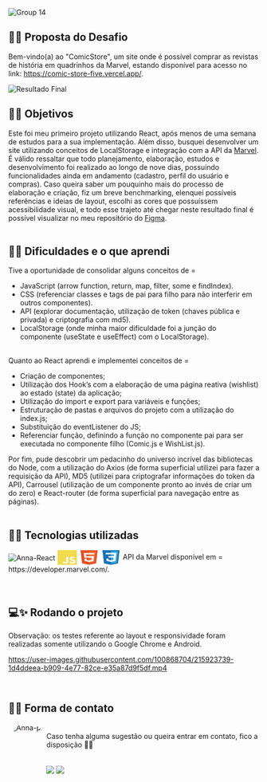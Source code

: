 ![Group 14](https://user-images.githubusercontent.com/100868704/215923042-a132d444-8a6a-4c88-af72-b7977765a747.png)

## 🚀✨ Proposta do Desafio
Bem-vindo(a) ao "ComicStore", um site onde é possível comprar as revistas de história em quadrinhos da Marvel, estando disponível para acesso no link: <https://comic-store-five.vercel.app/>.

![Resultado Final](https://user-images.githubusercontent.com/100868704/215923051-effc0991-a0ad-4570-91a6-dce40028586c.png)

## 🎯✨ Objetivos
Este foi meu primeiro projeto utilizando React, após menos de uma semana de estudos para a sua implementação. Além disso, busquei desenvolver um site utilizando conceitos de LocalStorage e integração com a API da [Marvel](https://developer.marvel.com/).
É válido ressaltar que todo planejamento, elaboração, estudos e desenvolvimento foi realizado ao longo de nove dias, possuindo funcionalidades ainda em andamento (cadastro, perfil do usuário e compras).
Caso queira saber um pouquinho mais do processo de elaboração e criação, fiz um breve benchmarking, elenquei possíveis referências e ideias de layout, escolhi as cores que possuíssem acessibilidade visual, e todo esse trajeto até chegar neste resultado final é possível visualizar no meu repositório do [Figma](https://www.figma.com/file/qXdCWxg4vvZbXeTDEwGgNh/ComicStore?node-id=1%3A165&t=ByoANFmSj3zZQM6G-1).<br><br>

## 🧠✨ Dificuldades e o que aprendi
Tive a oportunidade de consolidar alguns conceitos de =
- JavaScript (arrow function, return, map, filter, some e findIndex).
- CSS (referenciar classes e tags de pai para filho para não interferir em outros componentes).
- API (explorar documentação, utilização de token (chaves pública e privada) e criptografia com md5).
- LocalStorage (onde minha maior dificuldade foi a junção do componente (useState e useEffect) com o LocalStorage). <br><br>

Quanto ao React aprendi e implementei conceitos de =
- Criação de componentes;
- Utilização dos Hook’s com a elaboração de uma página reativa (wishlist) ao estado (state) da aplicação;
- Utilização do import e export para variáveis e funções;
- Estruturação de pastas e arquivos do projeto com a utilização do index.js;
- Substituição do eventListener do JS;
- Referenciar função, definindo a função no componente pai para ser executada no componente filho (Comic.js e WishList.js).

Por fim, pude descobrir um pedacinho do universo incrível das bibliotecas do Node, com a utilização do Axios (de forma superficial utilizei para fazer a requisição da API), MD5 (utilizei para criptografar informações do token da API), Carrousel (utilização de um componente pronto ao invés de criar um do zero) e React-router (de forma superficial para navegação entre as páginas).<br><br>


## 🔧✨ Tecnologias utilizadas
<div style="display: inline_block">
  <img align="center" alt="Anna-React" height="30" width="40" src="https://camo.githubusercontent.com/48d099290b4cb2d7937bcd96e8497cf1845b54a810a6432c70cf944b60b40c77/68747470733a2f2f7261776769742e636f6d2f676f72616e67616a69632f72656163742d69636f6e732f6d61737465722f72656163742d69636f6e732e737667"> 
  <img align="center" alt="Anna-Js" height="30" width="40" src="https://raw.githubusercontent.com/devicons/devicon/master/icons/javascript/javascript-plain.svg">
  <img align="center" alt="Anna-HTML" height="30" width="40" src="https://raw.githubusercontent.com/devicons/devicon/master/icons/html5/html5-original.svg">
  <img align="center" alt="Anna-CSS" height="30" width="40" src="https://raw.githubusercontent.com/devicons/devicon/master/icons/css3/css3-original.svg">
  API da Marvel disponível em = https://developer.marvel.com/.
</div><br><br>

## 💻✨ Rodando o projeto
Observação: os testes referente ao layout e responsividade foram realizadas somente utilizando o Google Chrome e Android.<br>

https://user-images.githubusercontent.com/100868704/215923739-1d4ddeea-b909-4e77-82ce-e35a87d9f5df.mp4

<br>

## 🌺✨ Forma de contato
<div style="display: inline_block">
  <img align="left" alt="Anna-pic" height="150" style="border-radius:50px;" src="https://cdn.picrew.me/shareImg/org/202301/707090_N2E3YlxN.png"><br>
  Caso tenha alguma sugestão ou queira entrar em contato, fico a disposição 🥰💖
</div><br><br>
<div>
  <a href = "mailto:luizafistarol@gmail.com"><img src="https://img.shields.io/badge/Gmail-D14836?style=for-the-badge&logo=gmail&logoColor=white" target="_blank"></a>
  <a href="https://www.linkedin.com/in/anna-luiza-camargo-fistarol/" target="_blank"><img src="https://img.shields.io/badge/-LinkedIn-%230077B5?style=for-the-badge&logo=linkedin&logoColor=white" target="_blank"></a> 
</div>
